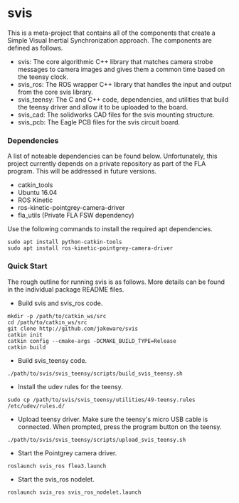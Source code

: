 # svis
This is a meta-project that contains all of the components that create a Simple Visual Inertial Synchronization approach.  The components are defined as follows.

- svis: The core algorithmic C++ library that matches camera strobe messages to camera images and gives them a common time based on the teensy clock.
- svis_ros: The ROS wrapper C++ library that handles the input and output from the core svis library.
- svis_teensy: The C and C++ code, dependencies, and utilities that build the teensy driver and allow it to be uploaded to the board.
- svis_cad: The solidworks CAD files for the svis mounting structure.
- svis_pcb: The Eagle PCB files for the svis circuit board.

### Dependencies
A list of noteable dependencies can be found below.  Unfortunately, this project currently depends on a private repository as part of the FLA program.  This will be addressed in future versions.
- catkin_tools
- Ubuntu 16.04
- ROS Kinetic
- ros-kinetic-pointgrey-camera-driver
- fla_utils (Private FLA FSW dependency)

Use the following commands to install the required apt dependencies.
```
sudo apt install python-catkin-tools
sudo apt install ros-kinetic-pointgrey-camera-driver
```
### Quick Start
The rough outline for running svis is as follows.  More details can be found in the individual package README files.
- Build svis and svis_ros code.
```
mkdir -p /path/to/catkin_ws/src
cd /path/to/catkin_ws/src
git clone http://github.com/jakeware/svis
catkin init
catkin config --cmake-args -DCMAKE_BUILD_TYPE=Release
catkin build
```
- Build svis_teensy code.
```
./path/to/svis/svis_teensy/scripts/build_svis_teensy.sh
```
- Install the udev rules for the teensy.
```
sudo cp /path/to/svis/svis_teensy/utilities/49-teensy.rules /etc/udev/rules.d/
```
- Upload teensy driver.  Make sure the teensy's micro USB cable is connected.  When prompted, press the program button on the teensy.
```
./path/to/svis/svis_teensy/scripts/upload_svis_teensy.sh
```
- Start the Pointgrey camera driver.
```
roslaunch svis_ros flea3.launch
```
- Start the svis_ros nodelet.
```
roslaunch svis_ros svis_ros_nodelet.launch
```
